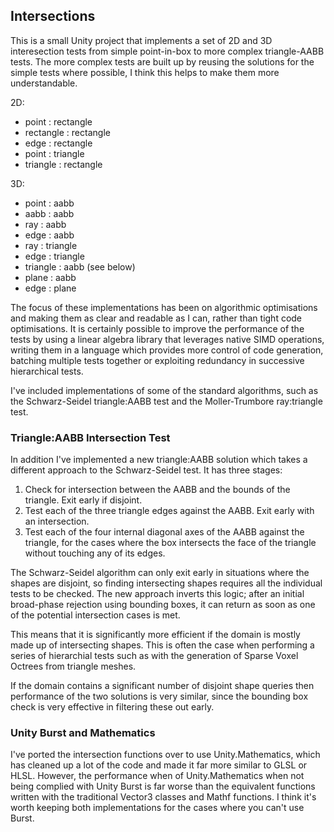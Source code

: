 ## Intersections

This is a small Unity project that implements a set of 2D and 3D interesection tests from simple point-in-box to more complex triangle-AABB tests.  The more complex tests are built up by reusing the solutions for the simple tests where possible, I think this helps to make them more understandable.

2D:

- point : rectangle
- rectangle : rectangle
- edge : rectangle
- point : triangle
- triangle : rectangle

3D:

- point : aabb
- aabb : aabb
- ray : aabb
- edge : aabb
- ray : triangle
- edge : triangle
- triangle : aabb (see below)
- plane : aabb
- edge : plane

The focus of these implementations has been on algorithmic optimisations and making them as clear and readable as I can, rather than tight code optimisations.  It is certainly possible to improve the performance of the tests by using a linear algebra library that leverages native SIMD operations, writing them in a language which provides more control of code generation, batching multiple tests together or exploiting redundancy in successive hierarchical tests.

I've included implementations of some of the standard algorithms, such as the Schwarz-Seidel triangle:AABB test and the Moller-Trumbore ray:triangle test.

### Triangle:AABB Intersection Test

In addition I've implemented a new triangle:AABB solution which takes a different approach to the Schwarz-Seidel test.  It has three stages:

1. Check for intersection between the AABB and the bounds of the triangle.  Exit early if disjoint.
2. Test each of the three triangle edges against the AABB.  Exit early with an intersection.
3. Test each of the four internal diagonal axes of the AABB against the triangle, for the cases where the box intersects the face of the triangle without touching any of its edges.

The Schwarz-Seidel algorithm can only exit early in situations where the shapes are disjoint, so finding intersecting shapes requires all the individual tests to be checked.  The new approach inverts this logic; after an initial broad-phase rejection using bounding boxes, it can return as soon as one of the potential intersection cases is met.

This means that it is significantly more efficient if the domain is mostly made up of intersecting shapes.  This is often the case when performing a series of hierarchial tests such as with the generation of Sparse Voxel Octrees from triangle meshes.

If the domain contains a significant number of disjoint shape queries then performance of the two solutions is very similar, since the bounding box check is very effective in filtering these out early.

### Unity Burst and Mathematics

I've ported the intersection functions over to use Unity.Mathematics, which has cleaned up a lot of the code and made it far more similar to GLSL or HLSL.  However, the performance when of Unity.Mathematics when not being complied with Unity Burst is far worse than the equivalent functions written with the traditional Vector3 classes and Mathf functions.  I think it's worth keeping both implementations for the cases where you can't use Burst.
